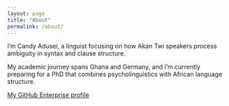 ```yaml
---
layout: page
title: "About"
permalink: /about/
---
```


I’m Candy Adusei, a linguist focusing on how Akan Twi speakers process ambiguity in syntax and clause structure.

My academic journey spans Ghana and Germany, and I’m currently preparing for a PhD that combines psycholinguistics with African language structure.

[My GitHub Enterprise profile](https://github.tik.uni-stuttgart.de/ac147557)
